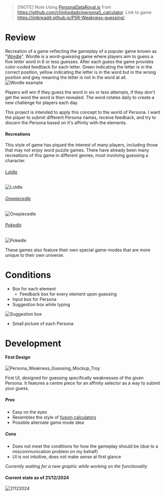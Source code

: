 
> [!NOTE] Note
> Using [PersonaDataRoyal.js](https://github.com/chinhodado/persona5_calculator/blob/master/data/PersonaDataRoyal.js "PersonaDataRoyal.js") from https://github.com/chinhodado/persona5_calculator.
> Link to game https://imbreadd.github.io/P5R-Weakness-guessing/

# Review

Recreation of a game reflecting the gameplay of a popular game known as "[Wordle](https://www.nytimes.com/games/wordle/index.html)".
Wordle is a word-guessing game where players aim to guess a five letter word in 6 or less guesses. After each guess the game provides color-coded feedback for each letter. Green indicating the letter is in the correct position, yellow indicating the letter is in the word but in the wrong position and grey meaning the letter is not in the word at all.
![Wordle example](https://github.com/user-attachments/assets/c9f25e12-5efa-4083-859b-bc1675a52e6b)

Players will win if they guess the word in six or less attempts, if they don't get the word the word is then revealed. The word rotates daily to create a new challenge for players each day.

This project is intended to apply this concept to the world of Persona. I want the player to submit different Persona names, receive feedback, and try to discern the Persona based on it's affinity with the elements.

#### Recreations

This style of game has piqued the interest of many players, including those that may not enjoy word puzzle games. There have already been many recreations of this game in different genres, most involving guessing a character.
###### [Loldle](https://loldle.net/classic)
![Loldle](https://github.com/user-attachments/assets/168deb57-04d2-4a00-93c5-676816ead95c)


###### [Onepiecedle](https://onepiecedle.net/classic)
![Onepiecedle](https://github.com/user-attachments/assets/fb6330c3-d9b6-47bc-ae93-095b4f0521b0)


###### [Pokedle](https://pokedle.net/classic)
![Pokedle](https://github.com/user-attachments/assets/c2411f87-6b6c-4455-ab46-f3fa2b0648f0)


These games also feature their own special game-modes that are more unique to their own universe.

# Conditions
- Box for each element
	- Feedback box for every element upon guessing
- Input box for Persona
- Suggestion box while typing
  
![Suggestion box](https://github.com/user-attachments/assets/1fe6231a-c45d-4155-9683-344c247ce3e4)

- Small picture of each Persona

# Development
#### First Design
![Persona_Weakness_Guessing_Mockup_Troy](https://github.com/user-attachments/assets/9a90a040-d4f4-4acd-b19d-68b434984a5d)

First UI, designed for guessing specifically weaknesses of the given Persona. It features a centre piece for an affinity selector as a way to submit your guess.
##### Pros
- Easy on the eyes
- Resembles the style of [fusion calculators](https://chinhodado.github.io/persona5_calculator/indexRoyal.html#/list)
- Possible alternate game mode idea
##### Cons
- Does not meet the conditions for how the gameplay should be (due to a miscommunication problem on my behalf)
- UI is not intuitive, does not make sense at first glance

*Currently waiting for a new graphic while working on the functionality*

#### Current state as of 21/12/2024
![21122024](https://github.com/user-attachments/assets/ab322caa-6830-48e9-ad39-827318ae5add)
